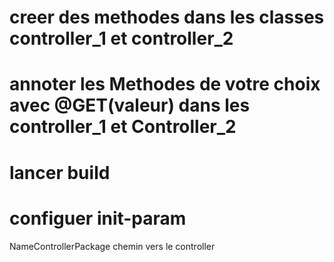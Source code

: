 
# creer des methodes dans les classes controller_1 et controller_2
# annoter les Methodes de votre choix avec @GET(valeur) dans les controller_1 et Controller_2 
# lancer build
# configuer init-param 
   <param-name>NameControllerPackage</param-name>
   <param-value>chemin vers le controller</param-value>
